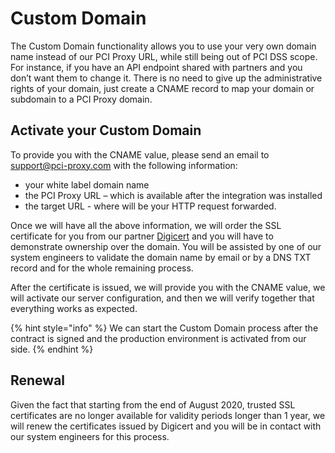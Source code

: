 # Custom Domain

The Custom Domain functionality allows you to use your very own domain name instead of our PCI Proxy URL, while still being out of PCI DSS scope. For instance, if you have an API endpoint shared with partners and you don’t want them to change it. There is no need to give up the administrative rights of your domain, just create a CNAME record to map your domain or subdomain to a PCI Proxy domain.

## Activate your Custom Domain

To provide you with the CNAME value, please send an email to [support@pci-proxy.com](mailto:support@pci-proxy.com) with the following information:

* your white label domain name
* the PCI Proxy URL – which is available after the integration was installed
* the target URL - where will be your HTTP request forwarded.

Once we will have all the above information, we will order the SSL certificate for you from our partner [Digicert](https://www.digicert.com) and you will have to demonstrate ownership over the domain. You will be assisted by one of our system engineers to validate the domain name by email or by a DNS TXT record and for the whole remaining process.

After the certificate is issued, we will provide you with the CNAME value, we will activate our server configuration, and then we will verify together that everything works as expected.

{% hint style="info" %}
We can start the Custom Domain process after the contract is signed and the production environment is activated from our side.&#x20;
{% endhint %}

## Renewal

Given the fact that starting from the end of August 2020, trusted SSL certificates are no longer available for validity periods longer than 1 year, we will renew the certificates issued by Digicert and you will be in contact with our system engineers for this process.
